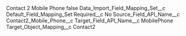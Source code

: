 <?xml version="1.0" encoding="UTF-8"?>
<CustomMetadata xmlns="http://soap.sforce.com/2006/04/metadata" xmlns:xsi="http://www.w3.org/2001/XMLSchema-instance" xmlns:xsd="http://www.w3.org/2001/XMLSchema">
    <label>Contact 2 Mobile Phone</label>
    <protected>false</protected>
    <values>
        <field>Data_Import_Field_Mapping_Set__c</field>
        <value xsi:type="xsd:string">Default_Field_Mapping_Set</value>
    </values>
    <values>
        <field>Required__c</field>
        <value xsi:type="xsd:string">No</value>
    </values>
    <values>
        <field>Source_Field_API_Name__c</field>
        <value xsi:type="xsd:string">Contact2_Mobile_Phone__c</value>
    </values>
    <values>
        <field>Target_Field_API_Name__c</field>
        <value xsi:type="xsd:string">MobilePhone</value>
    </values>
    <values>
        <field>Target_Object_Mapping__c</field>
        <value xsi:type="xsd:string">Contact2</value>
    </values>
</CustomMetadata>
